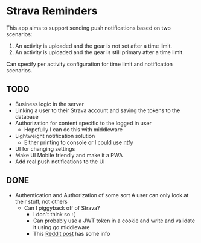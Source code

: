 # Strava Reminders

This app aims to support sending push notifications based on two scenarios:

1. An activity is uploaded and the gear is not set after a time limit.
2. An activity is uploaded and the gear is still primary after a time limit.

Can specify per activity configuration for time limit and notification scenarios.

## TODO

- Business logic in the server
- Linking a user to their Strava account and saving the tokens to the database
- Authorization for content specific to the logged in user
  - Hopefully I can do this with middleware
- Lightweight notification solution
  - Either printing to console or I could use [ntfy](https://ntfy.sh)
- UI for changing settings
- Make UI Mobile friendly and make it a PWA
- Add real push notifications to the UI

## DONE

- Authentication and Authorization of some sort A user can only look at their stuff, not others
  - Can I piggyback off of Strava?
    - I don't think so :(
    - Can probably use a JWT token in a cookie and write and validate it using go middleware
    - This [Reddit post](https://www.reddit.com/r/htmx/comments/11jwxeq/authentication_for_htmx_app/) has some info
